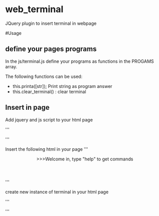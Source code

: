 # web_terminal
JQuery plugin to insert terminal in webpage


#Usage

## define your pages programs

In the js/terminal.js define your programs as functions in the PROGAMS array.

The following functions can be used:
 * this.printa([str]); Print string as program answer
 * this.clear_terminal() : clear terminal



## Insert in page
Add jquery and js script to your html page

'''
  <script src="...jquery-3.x.x.min.js"></script>
  <script src="js/terminal.js"></script>
'''

Insert the following html in your page
'''
<div id="terminal">
  <header>>>>Welcome in, type "help" to get commands</header><!--optionnal-->
</div>
'''


create new instance of terminal in your html page

'''
<script>$( "#terminal" ).setAsTerminal("#terminal", "user", "host", "~", "$", PROGAMS);</script>
'''
